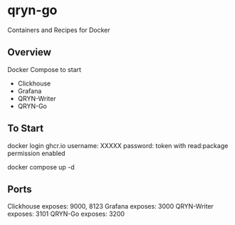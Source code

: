 # qryn-go
Containers and Recipes for Docker

## Overview

Docker Compose to start
 - Clickhouse
 - Grafana
 - QRYN-Writer
 - QRYN-Go

## To Start

docker login ghcr.io
username: XXXXX
password: token with read:package permission enabled

docker compose up -d

## Ports

Clickhouse exposes: 9000, 8123
Grafana exposes: 3000
QRYN-Writer exposes: 3101
QRYN-Go exposes: 3200
